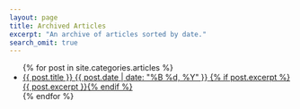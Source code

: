 ```yaml
---
layout: page
title: Archived Articles
excerpt: "An archive of articles sorted by date."
search_omit: true
---
```


<ul class="post-list">
{% for post in site.categories.articles %} 
  <li>
 	 <article>
  		<a href="{{ site.url }}{{ post.url }}">{{ post.title }} 
 			<span class="entry-date">
  				<time datetime="{{ post.date | date_to_xmlschema }}">{{ post.date | date: "%B %d, %Y" }}</time>
  			</span>{% if post.excerpt %} 
  		<span class="excerpt">{{ post.excerpt }}</span>{% endif %}
  		</a>
  	</article>
  </li>
{% endfor %}
</ul>
